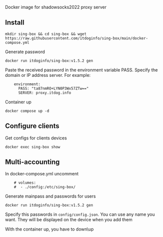 Docker image for shadowsocks2022 proxy server

## Install
```
mkdir sing-box && cd sing-box && wget https://raw.githubusercontent.com/itdoginfo/sing-box/main/docker-compose.yml
```

Generate password
```
docker run itdoginfo/sing-box:v1.5.2 gen
```

Paste the received password in the environment variable PASS.
Specify the domain or IP address server.
For example:
```
    environment:
      PASS: "ta87nmRO+LYN0P3Wx57ZTw=="
      SERVER: proxy.itdog.info
```

Container up
```
docker compose up -d
```

## Configure clients
Get configs for clients devices
```
docker exec sing-box show
```

## Multi-accounting
In docker-compose.yml uncomment
```
    # volumes:
    #  - ./config:/etc/sing-box/
```

Generate mainpass and passwords for users
```
docker run itdoginfo/sing-box:v1.5.2 gen
```

Specify this passwords in `config/config.json`. You can use any name you want. They will be displayed on the device when you add them

With the container up, you have to down\up